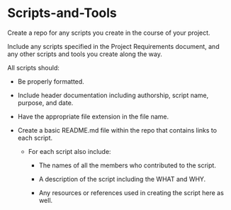 # Scripts-and-Tools

Create a repo for any scripts you create in the course of your project.

Include any scripts specified in the Project Requirements document, and any other scripts and tools you create along the way.

All scripts should:

  * Be properly formatted.
 
  * Include header documentation including authorship, script name, purpose, and date.

  * Have the appropriate file extension in the file name. 

- Create a basic README.md file within the repo that contains links to each script. 
 
   * For each script also include:

       - The names of all the members who contributed to the script.

       - A description of the script including the WHAT and WHY.

       - Any resources or references used in creating the script here as well.
